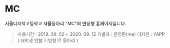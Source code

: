 # MC
서울디지텍고등학교 자율동아리 "MC"의 반응형 홈페이지입니다.

> 사용기간 : 2019. 09. 02 ~ 2020. 09. 12
> 개발자 : 은영환(me)
> 디자인 : YAPP ( 대학생 연합 기업형 IT 동아리 )
